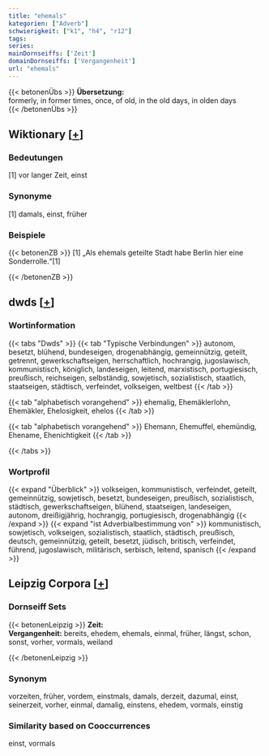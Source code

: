 ```yaml
---
title: "ehemals"
kategorien: ["Adverb"]
schwierigkeit: ["k1", "h4", "r12"]
tags:
series:
mainDornseiffs: ['Zeit']
domainDornseiffs: ['Vergangenheit']
url: "ehemals"
---
```


{{< betonenÜbs >}}
**Übersetzung:**  
formerly, in former times, once, of old, in the old days, in olden days  
{{< /betonenÜbs >}}

## Wiktionary [[+](https://de.wiktionary.org/wiki/ehemals)]

### Bedeutungen
[1] vor langer Zeit, einst  

### Synonyme
[1] damals, einst, früher  

### Beispiele
{{< betonenZB >}}
[1] „Als ehemals geteilte Stadt habe Berlin hier eine Sonderrolle.“[1]  

{{< /betonenZB >}}


## dwds [[+](https://www.dwds.de/wb/ehemals)]

### Wortinformation
{{< tabs "Dwds" >}}
{{< tab "Typische Verbindungen" >}}
autonom, besetzt, blühend, bundeseigen, drogenabhängig, gemeinnützig, geteilt, getrennt, gewerkschaftseigen, herrschaftlich, hochrangig, jugoslawisch, kommunistisch, königlich, landeseigen, leitend, marxistisch, portugiesisch, preußisch, reichseigen, selbständig, sowjetisch, sozialistisch, staatlich, staatseigen, städtisch, verfeindet, volkseigen, weltbest
{{< /tab >}}

{{< tab "alphabetisch vorangehend" >}}
ehemalig, Ehemäklerlohn, Ehemäkler, Ehelosigkeit, ehelos
{{< /tab >}}

{{< tab "alphabetisch vorangehend" >}}
Ehemann, Ehemuffel, ehemündig, Ehename, Ehenichtigkeit
{{< /tab >}}

{{< /tabs >}}

### Wortprofil
{{< expand "Überblick" >}} volkseigen, kommunistisch, verfeindet, geteilt, gemeinnützig, sowjetisch, besetzt, bundeseigen, preußisch, sozialistisch, städtisch, gewerkschaftseigen, blühend, staatseigen, landeseigen, autonom, dreißigjährig, hochrangig, portugiesisch, drogenabhängig {{< /expand >}}
{{< expand "ist Adverbialbestimmung von" >}} kommunistisch, sowjetisch, volkseigen, sozialistisch, staatlich, städtisch, preußisch, deutsch, gemeinnützig, geteilt, besetzt, jüdisch, britisch, verfeindet, führend, jugoslawisch, militärisch, serbisch, leitend, spanisch {{< /expand >}}

## Leipzig Corpora [[+](https://corpora.uni-leipzig.de/en/res?word=ehemals&corpusId=deu_newscrawl-public_2018)]

### Dornseiff Sets
{{< betonenLeipzig >}}
**Zeit:**  
**Vergangenheit:** bereits, ehedem, ehemals, einmal, früher, längst, schon, sonst, vorher, vormals, weiland  

{{< /betonenLeipzig >}}

### Synonym
vorzeiten, früher, vordem, einstmals, damals, derzeit, dazumal, einst, seinerzeit, vorher, einmal, damalig, einstens, ehedem, vormals, einstig


### Similarity based on Cooccurrences
einst, vormals


